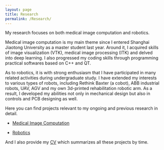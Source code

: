 ```yaml
---
layout: page
title: Research
permalink: /Research/
---
```


My research focuses on both medical image computation and robotics. 

Medical image computation is my main theme since I entered Shanghai Jiaotong University as a master student last year. Around it, I acquired skills of image visualization (VTK), medical image processing (ITK) and delved into deep learning. I also progressed my coding skills through programming practical softwares based on C++ and QT.

As to robotics, it is with strong enthusiasm that I have participated in many related activities during undergraduate study. I have extended my interests to various types of robots, including Rethink Baxter (a cobot), ABB industrial robots, UAV, AGV and my own 3d-printed rehabilitation robotic arm. As a result, I developed my abilities not only in  mechanical design but also in controls and PCB designing as well. 

Here you can find projects relevant to my ongoing and previous research in detail.

- [Medical Image Computation](https://dzzhang96.github.io/Research/Medical%20Image%20Computation/) 

- [Robotics](https://dzzhang96.github.io/Research/Robotics/)

And I also provide my [CV](https://dzzhang96.github.io/cv/) which summarizes all these projects by time.


